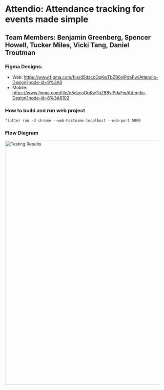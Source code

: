# Attendio: Attendance tracking for events made simple

## Team Members: Benjamin Greenberg, Spencer Howell, Tucker Miles, Vicki Tang, Daniel Troutman

### Figma Designs:
- Web: https://www.figma.com/file/d5dzcoOqKwTbZB6ylPdaFw/Attendio-Design?node-id=9%3A0
- Mobile: https://www.figma.com/file/d5dzcoOqKwTbZB6ylPdaFw/Attendio-Design?node-id=8%3A6102

### How to build and run web project

```flutter run -d chrome --web-hostname localhost --web-port 5000```

### Flow Diagram

<p>
<img src="Docs/Drawio/Attendio.png" alt="Testing Results" width="800"/>
</p>

